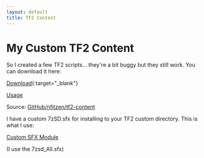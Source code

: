 ```yaml
---
layout: default
title: TF2 Content
---
```


# My Custom TF2 Content

So I created a few TF2 scripts\.\.\. they're a bit buggy but they still work. You can download it here:

[Download](//github.com/nfitzen/tf2-content/releases/latest){:target="_blank"}

[Usage](//github.com/nfitzen/tf2-content/blob/master/README.md#usage)

Source: [GitHub/nfitzen/tf2-content](//github.com/nfitzen/tf2-content)

I have a custom 7zSD.sfx for installing to your TF2 custom directory. This is what I use:

[Custom SFX Module](//raw.githubusercontent.com/OlegScherbakov/7zSFX/master/files/7zsd_extra_162_3888.7z)

(I use the 7zsd_All.sfx)